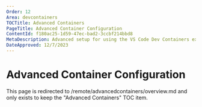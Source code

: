 ```yaml
---
Order: 12
Area: devcontainers
TOCTitle: Advanced Containers
PageTitle: Advanced Container Configuration
ContentId: f180ac25-1d59-47ec-bad2-3ccbf214bbd8
MetaDescription: Advanced setup for using the VS Code Dev Containers extension
DateApproved: 12/7/2023
---
```

# Advanced Container Configuration

This page is redirected to /remote/advancedcontainers/overview.md and only exists to keep the "Advanced Containers" TOC item.
